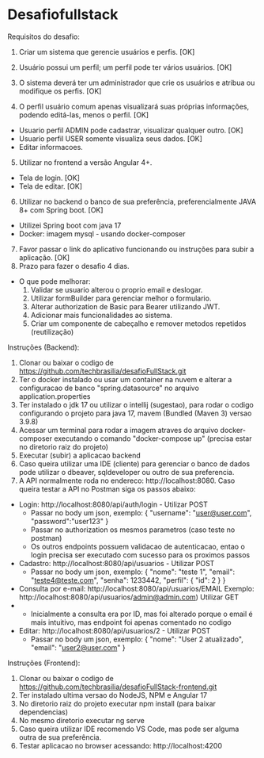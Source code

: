 # Desafiofullstack
Requisitos do desafio:

  1. Criar um sistema que gerencie usuários e perfis. [OK]
  2. Usuário possui um perfil; um perfil pode ter vários usuários. [OK]
  3. O sistema deverá ter um administrador que crie os usuários e atribua ou modifique os
  perfis. [OK]

  4. O perfil usuário comum apenas visualizará suas próprias informações, podendo editá-las,
  menos o perfil. [OK]
  - Usuario perfil ADMIN pode cadastrar, visualizar qualquer outro. [OK]
  - Usuario perfil USER somente visualiza seus dados. [OK]
  - Editar informacoes.
  
  5. Utilizar no frontend a versão Angular 4+.
  - Tela de login. [OK]
  - Tela de editar. [OK]
  
  6. Utilizar no backend o banco de sua preferência, preferencialmente JAVA 8+ com Spring
  boot. [OK]
  - Utilizei Spring boot com java 17
  - Docker: imagem mysql - usando docker-composer
  
  7. Favor passar o link do aplicativo funcionando ou instruções para subir a aplicação. [OK]
  8. Prazo para fazer o desafio 4 dias.

- O que pode melhorar:
   1. Validar se usuario alterou o proprio email e deslogar.
   2. Utilizar formBuilder para gerenciar melhor o formulario.
   3. Alterar authorization de Basic para Bearer utilizando JWT.
   4. Adicionar mais funcionalidades ao sistema.
   5. Criar um componente de cabeçalho e remover metodos repetidos (reutilização)

Instruções (Backend):

  1. Clonar ou baixar o codigo de https://github.com/techbrasilia/desafioFullStack.git
  2. Ter o docker instalado ou usar um container na nuvem e alterar a configuracao de banco "spring.datasource" no arquivo application.properties
  3. Ter instalado o jdk 17 ou utilizar o intellij (sugestao), para rodar o codigo configurando o projeto para java 17, mavem (Bundled (Maven 3) versao 3.9.8)
  4. Acessar um terminal para rodar a imagem atraves do arquivo docker-composer executando o comando "docker-compose up" (precisa estar no diretorio raiz do projeto)
  5. Executar (subir) a aplicacao backend
  6. Caso queira utilizar uma IDE (cliente) para gerenciar o banco de dados pode utilizar o dbeaver, sqldeveloper ou outro de sua preferencia.
  7. A API normalmente roda no endereco: http://localhost:8080. Caso queira testar a API no Postman siga os passos abaixo:
  - Login: http://localhost:8080/api/auth/login - Utilizar POST
      - Passar no body um json, exemplo:
      {
          "username": "user@user.com",
          "password":"user123"
      }
      - Passar no authorization os mesmos parametros (caso teste no postman)
      - Os outros endpoints possuem validacao de autenticacao, entao o login precisa ser executado com sucesso para os proximos passos
  - Cadastro: http://localhost:8080/api/usuarios - Utilizar POST
      - Passar no body um json, exemplo:
          {
            "nome": "teste 1",
            "email": "teste4@teste.com",
            "senha": 1233442,
            "perfil": {
                "id": 2
            }
          }
  - Consulta por e-mail: http://localhost:8080/api/usuarios/EMAIL  Exemplo: http://localhost:8080/api/usuarios/admin@admin.com) Utilizar GET
  - * Inicialmente a consulta era por ID, mas foi alterado porque o email é mais intuitivo, mas endpoint foi apenas comentado no codigo
  - Editar: http://localhost:8080/api/usuarios/2 - Utilizar POST
      - Passar no body um json, exemplo:
          {
          "nome": "User 2 atualizado",
          "email": "user2@user.com"
          }

Instruções (Frontend):

  1. Clonar ou baixar o codigo de https://github.com/techbrasilia/desafioFullStack-frontend.git
  2. Ter instalado ultima versao do NodeJS, NPM e Angular 17
  3. No diretorio raiz do projeto executar npm install (para baixar dependencias)
  4. No mesmo diretorio executar ng serve
  5. Caso queira utilizar IDE recomendo VS Code, mas pode ser alguma outra de sua preferência.
  6. Testar aplicacao no browser acessando: http://localhost:4200
